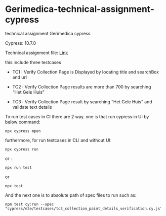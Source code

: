 # Gerimedica-technical-assignment-cypress
technical assignment Gerimedica cypress

Cypress:        10.7.0 

Technical assignment file: 
<a href="https://drive.google.com/file/d/1BTpZH7X-rQ1Y5Dsp9tztmCSuUlAY9GJL/view">Link</a> 


this include three testcases

- TC1 : Verify Collection Page is Displayed by locating title and searchBox and url

- TC2 : Verify Collection Page results are more than 700 by searching “Het Gele Huis” 

- TC3 : Verify Collection Page result by searching “Het Gele Huis” and validate text details

To run test cases in CI there are 2 way. one is that run cypress in UI by below command:

```
npx cypress open
```

furthermore, for run testcases in CLI and without UI:

```
npx cypress run
```
or :
```
npx run test
```
or
```
npx test
```

And the next one is to absolute path of spec files to run such as:

```
npm test cy:run --spec "cypress/e2e/testcases/tc3_collection_paint_details_verification.cy.js"
```

